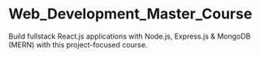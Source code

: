 # Web_Development_Master_Course
Build fullstack React.js applications with Node.js, Express.js &amp; MongoDB (MERN) with this project-focused course.
